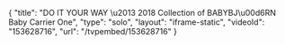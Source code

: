 {
    "title": "DO IT YOUR WAY \u2013 2018 Collection of BABYBJ\u00d6RN Baby Carrier One",
    "type": "solo",
    "layout": "iframe-static",
    "videoId": "153628716",
    "url": "\/tvpembed\/153628716"
}